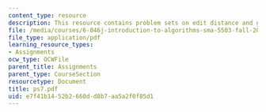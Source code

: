 ```yaml
---
content_type: resource
description: This resource contains problem sets on edit distance and greedsox.
file: /media/courses/6-046j-introduction-to-algorithms-sma-5503-fall-2005/e7f41b1452b2660dd8b7aa5a2f0f85d1_ps7.pdf
file_type: application/pdf
learning_resource_types:
- Assignments
ocw_type: OCWFile
parent_title: Assignments
parent_type: CourseSection
resourcetype: Document
title: ps7.pdf
uid: e7f41b14-52b2-660d-d8b7-aa5a2f0f85d1
---
```

